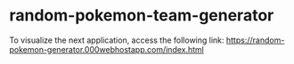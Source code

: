 # random-pokemon-team-generator

To visualize the next application, access the following link: https://random-pokemon-generator.000webhostapp.com/index.html
